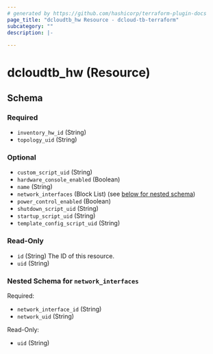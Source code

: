 ```yaml
---
# generated by https://github.com/hashicorp/terraform-plugin-docs
page_title: "dcloudtb_hw Resource - dcloud-tb-terraform"
subcategory: ""
description: |-
  
---
```


# dcloudtb_hw (Resource)





<!-- schema generated by tfplugindocs -->
## Schema

### Required

- `inventory_hw_id` (String)
- `topology_uid` (String)

### Optional

- `custom_script_uid` (String)
- `hardware_console_enabled` (Boolean)
- `name` (String)
- `network_interfaces` (Block List) (see [below for nested schema](#nestedblock--network_interfaces))
- `power_control_enabled` (Boolean)
- `shutdown_script_uid` (String)
- `startup_script_uid` (String)
- `template_config_script_uid` (String)

### Read-Only

- `id` (String) The ID of this resource.
- `uid` (String)

<a id="nestedblock--network_interfaces"></a>
### Nested Schema for `network_interfaces`

Required:

- `network_interface_id` (String)
- `network_uid` (String)

Read-Only:

- `uid` (String)


